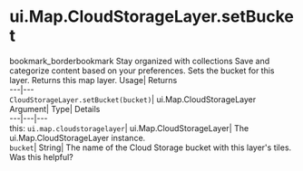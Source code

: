  
#  ui.Map.CloudStorageLayer.setBucket 
bookmark_borderbookmark Stay organized with collections  Save and categorize content based on your preferences.
Sets the bucket for this layer. 
Returns this map layer.
Usage| Returns  
---|---  
`CloudStorageLayer.setBucket(bucket)`| ui.Map.CloudStorageLayer  
Argument| Type| Details  
---|---|---  
this: `ui.map.cloudstoragelayer`| ui.Map.CloudStorageLayer| The ui.Map.CloudStorageLayer instance.  
`bucket`| String| The name of the Cloud Storage bucket with this layer's tiles.  
Was this helpful?
